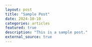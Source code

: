 ```yaml
---
layout: post
title: "Sample Post"
date: 2024-10-10
categories: articles
featured: true
description: "This is a sample post."
external_source: true
---
```

